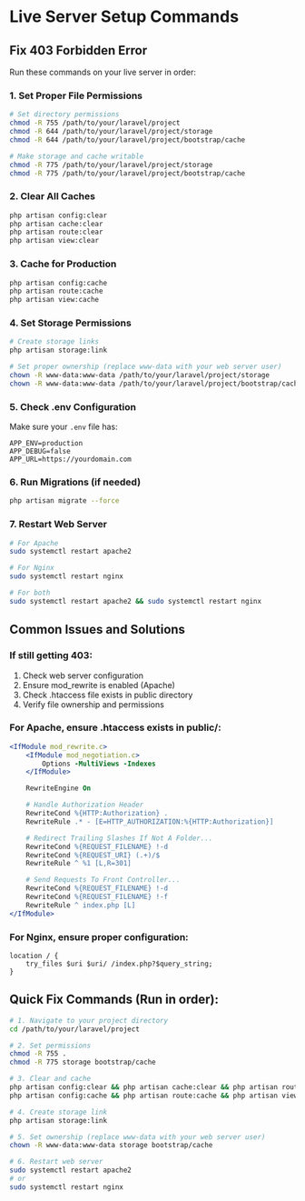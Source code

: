 # Live Server Setup Commands

## Fix 403 Forbidden Error

Run these commands on your live server in order:

### 1. Set Proper File Permissions
```bash
# Set directory permissions
chmod -R 755 /path/to/your/laravel/project
chmod -R 644 /path/to/your/laravel/project/storage
chmod -R 644 /path/to/your/laravel/project/bootstrap/cache

# Make storage and cache writable
chmod -R 775 /path/to/your/laravel/project/storage
chmod -R 775 /path/to/your/laravel/project/bootstrap/cache
```

### 2. Clear All Caches
```bash
php artisan config:clear
php artisan cache:clear
php artisan route:clear
php artisan view:clear
```

### 3. Cache for Production
```bash
php artisan config:cache
php artisan route:cache
php artisan view:cache
```

### 4. Set Storage Permissions
```bash
# Create storage links
php artisan storage:link

# Set proper ownership (replace www-data with your web server user)
chown -R www-data:www-data /path/to/your/laravel/project/storage
chown -R www-data:www-data /path/to/your/laravel/project/bootstrap/cache
```

### 5. Check .env Configuration
Make sure your `.env` file has:
```env
APP_ENV=production
APP_DEBUG=false
APP_URL=https://yourdomain.com
```

### 6. Run Migrations (if needed)
```bash
php artisan migrate --force
```

### 7. Restart Web Server
```bash
# For Apache
sudo systemctl restart apache2

# For Nginx
sudo systemctl restart nginx

# For both
sudo systemctl restart apache2 && sudo systemctl restart nginx
```

## Common Issues and Solutions

### If still getting 403:
1. Check web server configuration
2. Ensure mod_rewrite is enabled (Apache)
3. Check .htaccess file exists in public directory
4. Verify file ownership and permissions

### For Apache, ensure .htaccess exists in public/:
```apache
<IfModule mod_rewrite.c>
    <IfModule mod_negotiation.c>
        Options -MultiViews -Indexes
    </IfModule>

    RewriteEngine On

    # Handle Authorization Header
    RewriteCond %{HTTP:Authorization} .
    RewriteRule .* - [E=HTTP_AUTHORIZATION:%{HTTP:Authorization}]

    # Redirect Trailing Slashes If Not A Folder...
    RewriteCond %{REQUEST_FILENAME} !-d
    RewriteCond %{REQUEST_URI} (.+)/$
    RewriteRule ^ %1 [L,R=301]

    # Send Requests To Front Controller...
    RewriteCond %{REQUEST_FILENAME} !-d
    RewriteCond %{REQUEST_FILENAME} !-f
    RewriteRule ^ index.php [L]
</IfModule>
```

### For Nginx, ensure proper configuration:
```nginx
location / {
    try_files $uri $uri/ /index.php?$query_string;
}
```

## Quick Fix Commands (Run in order):
```bash
# 1. Navigate to your project directory
cd /path/to/your/laravel/project

# 2. Set permissions
chmod -R 755 .
chmod -R 775 storage bootstrap/cache

# 3. Clear and cache
php artisan config:clear && php artisan cache:clear && php artisan route:clear && php artisan view:clear
php artisan config:cache && php artisan route:cache && php artisan view:cache

# 4. Create storage link
php artisan storage:link

# 5. Set ownership (replace www-data with your web server user)
chown -R www-data:www-data storage bootstrap/cache

# 6. Restart web server
sudo systemctl restart apache2
# or
sudo systemctl restart nginx
``` 
